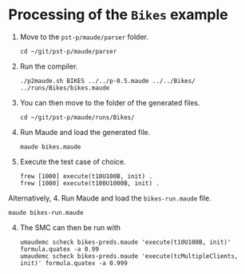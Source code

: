 # Processing of the `Bikes` example

1. Move to the `pst-p/maude/parser` folder.
   ~~~~
   cd ~/git/pst-p/maude/parser
   ~~~~
2. Run the compiler.
   ~~~~
   ./p2maude.sh BIKES ../../p-0.5.maude ../../Bikes/ ../runs/Bikes/bikes.maude
   ~~~~
3. You can then move to the folder of the generated files.
   ~~~~
   cd ~/git/pst-p/maude/runs/Bikes/
   ~~~~
4. Run Maude and load the generated file. 
   ~~~~
   maude bikes.maude 
   ~~~~
5. Execute the test case of choice. 
   ~~~~
   frew [1000] execute(t10U100B, init) .
   frew [1000] execute(t100U1000B, init) .
   ~~~~

Alternatively, 
4. Run Maude and load the `bikes-run.maude` file. 
   ~~~~
   maude bikes-run.maude 
   ~~~~

4. The SMC can then be run with
   ~~~~
   umaudemc scheck bikes-preds.maude 'execute(t10U100B, init)' formula.quatex -a 0.99
   umaudemc scheck bikes-preds.maude 'execute(tcMultipleClients, init)' formula.quatex -a 0.999
   ~~~~

